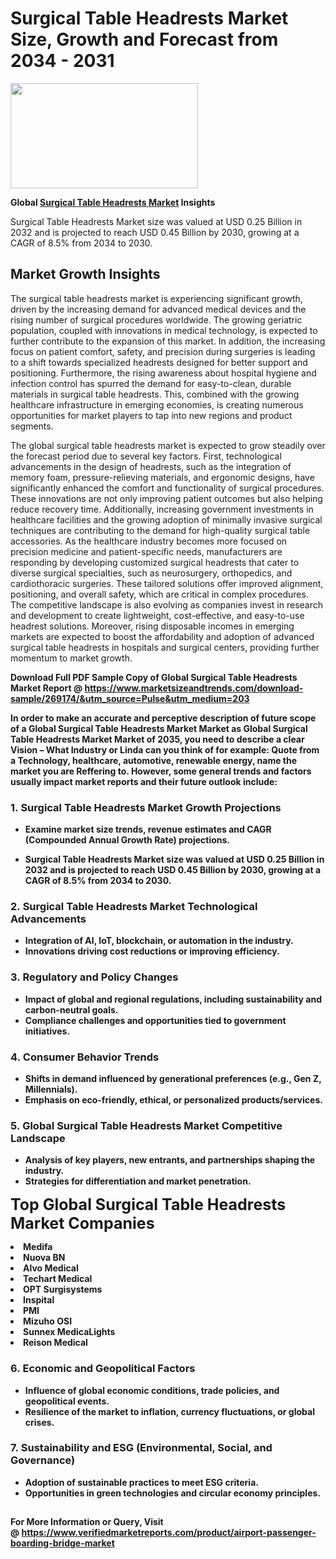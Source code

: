 <H1>Surgical Table Headrests Market Size, Growth and Forecast from 2034 - 2031</H1><img class="aligncenter size-medium wp-image-584254" src="https://thirdeyenews.in/wp-content/uploads/2034/09/Global-Market-Research-300x168.jpeg" alt="" width="300" height="168" /><p><strong>Global&nbsp;<a href="https://www.marketsizeandtrends.com/download-sample/269174/&amp;utm_source=Pulse&amp;utm_medium=203">Surgical Table Headrests Market</a> Insights</strong></p><p>Surgical Table Headrests Market size was valued at USD 0.25 Billion in 2032 and is projected to reach USD 0.45 Billion by 2030, growing at a CAGR of 8.5% from 2034 to 2030.</p><p><h2>Market Growth Insights</h2> <p>The surgical table headrests market is experiencing significant growth, driven by the increasing demand for advanced medical devices and the rising number of surgical procedures worldwide. The growing geriatric population, coupled with innovations in medical technology, is expected to further contribute to the expansion of this market. In addition, the increasing focus on patient comfort, safety, and precision during surgeries is leading to a shift towards specialized headrests designed for better support and positioning. Furthermore, the rising awareness about hospital hygiene and infection control has spurred the demand for easy-to-clean, durable materials in surgical table headrests. This, combined with the growing healthcare infrastructure in emerging economies, is creating numerous opportunities for market players to tap into new regions and product segments.</p> <p><strong></strong></p> <p>The global surgical table headrests market is expected to grow steadily over the forecast period due to several key factors. First, technological advancements in the design of headrests, such as the integration of memory foam, pressure-relieving materials, and ergonomic designs, have significantly enhanced the comfort and functionality of surgical procedures. These innovations are not only improving patient outcomes but also helping reduce recovery time. Additionally, increasing government investments in healthcare facilities and the growing adoption of minimally invasive surgical techniques are contributing to the demand for high-quality surgical table accessories. As the healthcare industry becomes more focused on precision medicine and patient-specific needs, manufacturers are responding by developing customized surgical headrests that cater to diverse surgical specialties, such as neurosurgery, orthopedics, and cardiothoracic surgeries. These tailored solutions offer improved alignment, positioning, and overall safety, which are critical in complex procedures. The competitive landscape is also evolving as companies invest in research and development to create lightweight, cost-effective, and easy-to-use headrest solutions. Moreover, rising disposable incomes in emerging markets are expected to boost the affordability and adoption of advanced surgical table headrests in hospitals and surgical centers, providing further momentum to market growth. <p><strong></p><p><span class=""><strong>Download Full PDF Sample Copy of Global Surgical Table Headrests Market Report</strong> @ <a href="https://www.marketsizeandtrends.com/download-sample/269174/&amp;utm_source=Pulse&amp;utm_medium=203" target="_blank">https://www.marketsizeandtrends.com/download-sample/269174/&amp;utm_source=Pulse&amp;utm_medium=203</a></span></p><p>In order to make an accurate and perceptive description of future scope of a Global&nbsp;Surgical Table Headrests Market Market as Global&nbsp;Surgical Table Headrests Market Market of 2035, you need to describe a clear Vision &ndash; What Industry or Linda can you think of for example: Quote from a Technology, healthcare, automotive, renewable energy, name the market you are Reffering to. However, some general trends and factors usually impact market reports and their future outlook include:</p><h3>1.&nbsp;<strong>Surgical Table Headrests Market Growth Projections</strong></h3><ul><li>Examine market size trends, revenue estimates and CAGR (Compounded Annual Growth Rate) projections.</li><li><p>Surgical Table Headrests Market size was valued at USD 0.25 Billion in 2032 and is projected to reach USD 0.45 Billion by 2030, growing at a CAGR of 8.5% from 2034 to 2030.</p></li></ul><h3>2.&nbsp;<strong>Surgical Table Headrests Market Technological Advancements</strong></h3><ul><li>Integration of AI, IoT, blockchain, or automation in the industry.</li><li>Innovations driving cost reductions or improving efficiency.</li></ul><h3>3.&nbsp;<strong>Regulatory and Policy Changes</strong></h3><ul><li>Impact of global and regional regulations, including sustainability and carbon-neutral goals.</li><li>Compliance challenges and opportunities tied to government initiatives.</li></ul><h3>4.&nbsp;<strong>Consumer Behavior Trends</strong></h3><ul><li>Shifts in demand influenced by generational preferences (e.g., Gen Z, Millennials).</li><li>Emphasis on eco-friendly, ethical, or personalized products/services.</li></ul><h3>5.&nbsp;<strong>Global Surgical Table Headrests Market Competitive Landscape</strong></h3><ul><li>Analysis of key players, new entrants, and partnerships shaping the industry.</li><li>Strategies for differentiation and market penetration.</li></ul><p data-pm-slice="1 1 []"><span style="color: inherit; font-family: inherit; font-size: 25px;">Top Global Surgical Table Headrests Market Companies</span></p><div class="" data-test-id=""><p><li>Medifa</li><li> Nuova BN</li><li> Alvo Medical</li><li> Techart Medical</li><li> OPT Surgisystems</li><li> Inspital</li><li> PMI</li><li> Mizuho OSI</li><li> Sunnex MedicaLights</li><li> Reison Medical</li></p></div><h3>6.&nbsp;<strong>Economic and Geopolitical Factors</strong></h3><ul><li>Influence of global economic conditions, trade policies, and geopolitical events.</li><li>Resilience of the market to inflation, currency fluctuations, or global crises.</li></ul><h3>7.&nbsp;<strong>Sustainability and ESG (Environmental, Social, and Governance)</strong></h3><ul><li>Adoption of sustainable practices to meet ESG criteria.</li><li>Opportunities in green technologies and circular economy principles.</li></ul><h2><strong style="font-size: 14px;">For More Information or Query, Visit @&nbsp;</strong><a style="background-color: #ffffff; font-size: 14px;" href="https://www.marketsizeandtrends.com/report/surgical-table-headrests-market/" target="_blank">https://www.verifiedmarketreports.com/product/airport-passenger-boarding-bridge-market</a></h2>
